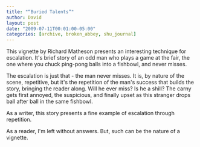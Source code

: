 ```yaml
---
title: "“Buried Talents”"
author: David
layout: post
date: "2009-07-11T00:01:00-05:00"
categories: [archive, broken_abbey, shu_journal]
---
```


This vignette by Richard Matheson presents an interesting technique for
escalation. It's brief story of an odd man who plays a game at the fair, the one
where you chuck ping-pong balls into a fishbowl, and never misses.

The escalation is just that - the man never misses. It is, by nature of the
scene, repetitive, but it's the repetition of the man's success that builds the
story, bringing the reader along. Will he ever miss? Is he a shill? The carny
gets first annoyed, the suspicious, and finally upset as this stranger drops
ball after ball in the same fishbowl.

As a writer, this story presents a fine example of escalation through
repetition.

As a reader, I'm left without answers. But, such can be the nature of a
vignette.
